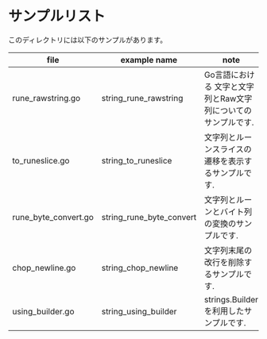 # サンプルリスト

このディレクトリには以下のサンプルがあります。

|file|example name|note|
|----|------------|----|
|rune\_rawstring.go|string\_rune\_rawstring|Go言語における 文字と文字列とRaw文字列についてのサンプルです.|
|to\_runeslice.go|string\_to\_runeslice|文字列とルーンスライスの遷移を表示するサンプルです.|
|rune\_byte\_convert.go|string\_rune\_byte\_convert|文字列とルーンとバイト列の変換のサンプルです.|
|chop\_newline.go|string\_chop\_newline|文字列末尾の改行を削除するサンプルです.|
|using\_builder.go|string\_using\_builder|strings.Builder を利用したサンプルです.|
